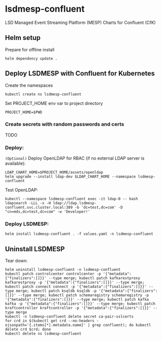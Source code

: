 # lsdmesp-confluent
LSD Managed Event Streaming Platform (MESP) Charts for Confluent (CfK)

## Helm setup

Prepare for offline install

```
helm dependency update .
```

## Deploy LSDMESP with Confluent for Kubernetes

Create the namespaces
```
kubectl create ns lsdmesp-confluent
```

Set PROJECT_HOME env var to project directory
```
PROJECT_HOME=$PWD
```

### Create secrets with random passwords and certs

TODO

### Deploy:

`(Optional)` Deploy OpenLDAP for RBAC (if no external LDAP server is available):
```
LDAP_CHART_HOME=$PROJECT_HOME/assets/openldap
helm upgrade --install ldap-dev $LDAP_CHART_HOME --namespace lsdmesp-confluent
```

Test OpenLDAP:
```
kubectl --namespace lsdmesp-confluent exec -it ldap-0 -- bash
ldapsearch -LLL -x -H ldap://ldap.lsdmesp-confluent.svc.cluster.local:389 -b 'dc=test,dc=com' -D "cn=mds,dc=test,dc=com" -w 'Developer!'
```

### Deploy LSDMESP:
```
helm install lsdmesp-confluent . -f values.yaml -n lsdmesp-confluent
```

## Uninstall LSDMESP

Tear down:
```
helm uninstall lsdmesp-confluent -n lsdmesp-confluent
kubectl patch controlcenter controlcenter -p '{"metadata":{"finalizers":[]}}' --type merge; kubectl patch kafkarestproxy kafkarestproxy -p '{"metadata":{"finalizers":[]}}' --type merge; kubectl patch connect connect -p '{"metadata":{"finalizers":[]}}' --type merge; kubectl patch ksqldb ksqldb -p '{"metadata":{"finalizers":[]}}' --type merge; kubectl patch schemaregistry schemaregistry -p '{"metadata":{"finalizers":[]}}' --type merge; kubectl patch kafka kafka -p '{"metadata":{"finalizers":[]}}' --type merge; kubectl patch kraftcontroller kraftcontroller -p '{"metadata":{"finalizers":[]}}' --type merge
kubectl -n lsdmesp-confluent delete secret ca-pair-sslcerts
for crd in $(kubectl get crd --no-headers -ojsonpath='{.items[*].metadata.name}' | grep confluent); do kubectl delete crd $crd; done
kubectl delete ns lsdmesp-confluent
```
